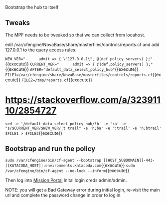 Bootstrap the hub to itself


## Tweaks
The MPF needs to be tweaked so that we can collect from locahost.

edit /var/cfengine/NovaBase/share/masterfiles/controls/reports.cf and add 127.0.0.1 to the query access rules.

`NEW_VER="      admit => { \"127.0.0.1\", @(def.policy_servers) };"`{{execute}}
`CURRENT_VER="      admit => { @(def.policy_servers) };"`{{execute}}
`AFTER="default_data_select_policy_hub"`{{execute}}
`FILE1=/var/cfengine/share/NovaBase/masterfiles/controls/reports.cf`{{execute}}
`FILE2=/tmp/reports.cf`{{execute}}

# https://stackoverflow.com/a/32391110/2854727
`sed -e '/default_data_select_policy_hub/!b' -e ':a' -e "s/$CURRENT_VER/$NEW_VER/;t trail" -e 'n;ba'
-e ':trail' -e 'n;btrail' $FILE1 > $FILE2`{{execute}}

## Bootstrap and run the policy

`sudo /var/cfengine/bin/cf-agent --bootstrap [[HOST_SUBDOMAIN]]-443-[[KATACODA_HOST]].environments.katacoda.com`{{execute}}
`sudo /var/cfengine/bin/cf-agent --no-lock --inform`{{execute}}

Then log into [Mission Portal](https://[[HOST_SUBDOMAIN]]-443-[[KATACODA_HOST]].environments.katacoda.com)
Inital login creds admin/admin.

NOTE: you will get a Bad Gateway error during initial login, re-visit the main url and complete the password change in order to log in.
